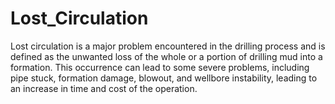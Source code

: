 # Lost_Circulation
Lost circulation is a major problem encountered in the drilling process and is defined as the unwanted loss of the whole or a portion of drilling mud into a formation. 
This occurrence can lead to some severe problems, including pipe stuck, formation damage, blowout, and wellbore instability, leading to an increase in time and cost of the operation.
